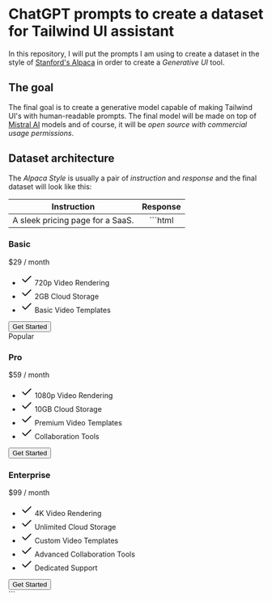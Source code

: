 # ChatGPT prompts to create a dataset for Tailwind UI assistant

In this repository, I will put the prompts I am using to create a dataset in the style of [Stanford's Alpaca](https://github.com/tatsu-lab/stanford_alpaca) in order to create a _Generative UI_ tool.

## The goal

The final goal is to create a generative model capable of making Tailwind UI's with human-readable prompts. The final model will be made on top of [Mistral AI](https://mistral.ai) models and of course, it will be _open source with commercial usage permissions_.

## Dataset architecture

The _Alpaca Style_ is usually a pair of _instruction_ and _response_ and the final dataset will look like this:

| Instruction | Response |
|:---------------------------------:|:--------------------------------:|
| A sleek pricing page for a SaaS.| ```html
<section class="min-h-screen w-full py-12 bg-gradient-to-r from-gray-50 to-gray-100 dark:from-zinc-900 dark:to-zinc-800 flex items-center justify-center"><div class="container px-4 md:px-6"><div class="grid grid-cols-1 gap-6 mt-8 md:grid-cols-3 md:gap-8"><div class="flex flex-col p-6 bg-white shadow-lg rounded-lg dark:bg-zinc-850 justify-between border border-gray-300"><div><h3 class="text-2xl font-bold text-center">
            Basic
          </h3><div class="mt-4 text-center text-zinc-600 dark:text-zinc-400"><span class="text-4xl font-bold">
              $29
            </span>
            / month
          </div><ul class="mt-4 space-y-2"><li class="flex items-center"><svg xmlns="http://www.w3.org/2000/svg" width="24" height="24" viewBox="0 0 24 24" fill="none" stroke="currentColor" stroke-width="2" stroke-linecap="round" stroke-linejoin="round" class=" text-white text-xs bg-green-500 rounded-full mr-2 p-1"><polyline points="20 6 9 17 4 12"></polyline></svg>
              720p Video Rendering
            </li><li class="flex items-center"><svg xmlns="http://www.w3.org/2000/svg" width="24" height="24" viewBox="0 0 24 24" fill="none" stroke="currentColor" stroke-width="2" stroke-linecap="round" stroke-linejoin="round" class=" text-white text-xs bg-green-500 rounded-full mr-2 p-1"><polyline points="20 6 9 17 4 12"></polyline></svg>
              2GB Cloud Storage
            </li><li class="flex items-center"><svg xmlns="http://www.w3.org/2000/svg" width="24" height="24" viewBox="0 0 24 24" fill="none" stroke="currentColor" stroke-width="2" stroke-linecap="round" stroke-linejoin="round" class=" text-white text-xs bg-green-500 rounded-full mr-2 p-1"><polyline points="20 6 9 17 4 12"></polyline></svg>
              Basic Video Templates
            </li></ul></div><div class="mt-6"><button class="inline-flex items-center justify-center rounded-md text-sm font-medium ring-offset-background transition-colors focus-visible:outline-none focus-visible:ring-2 focus-visible:ring-ring focus-visible:ring-offset-2 disabled:pointer-events-none disabled:opacity-50 bg-primary text-primary-foreground hover:bg-primary/90 h-10 px-4 py-2 w-full">
            Get Started
          </button></div></div><div class="relative flex flex-col p-6 bg-white shadow-lg rounded-lg dark:bg-zinc-850 justify-between border border-purple-500"><div class="px-3 py-1 text-sm text-white bg-gradient-to-r from-pink-500 to-purple-500 rounded-full inline-block absolute top-0 left-1/2 transform -translate-x-1/2 -translate-y-1/2">
          Popular
        </div><div><h3 class="text-2xl font-bold text-center">
            Pro
          </h3><div class="mt-4 text-center text-zinc-600 dark:text-zinc-400"><span class="text-4xl font-bold">
              $59
            </span>
            / month
          </div><ul class="mt-4 space-y-2"><li class="flex items-center"><svg xmlns="http://www.w3.org/2000/svg" width="24" height="24" viewBox="0 0 24 24" fill="none" stroke="currentColor" stroke-width="2" stroke-linecap="round" stroke-linejoin="round" class=" text-white text-2xs bg-green-500 rounded-full mr-2 p-1"><polyline points="20 6 9 17 4 12"></polyline></svg>
              1080p Video Rendering
            </li><li class="flex items-center"><svg xmlns="http://www.w3.org/2000/svg" width="24" height="24" viewBox="0 0 24 24" fill="none" stroke="currentColor" stroke-width="2" stroke-linecap="round" stroke-linejoin="round" class=" text-white text-xs bg-green-500 rounded-full mr-2 p-1"><polyline points="20 6 9 17 4 12"></polyline></svg>
              10GB Cloud Storage
            </li><li class="flex items-center"><svg xmlns="http://www.w3.org/2000/svg" width="24" height="24" viewBox="0 0 24 24" fill="none" stroke="currentColor" stroke-width="2" stroke-linecap="round" stroke-linejoin="round" class=" text-white text-xs bg-green-500 rounded-full mr-2 p-1"><polyline points="20 6 9 17 4 12"></polyline></svg>
              Premium Video Templates
            </li><li class="flex items-center"><svg xmlns="http://www.w3.org/2000/svg" width="24" height="24" viewBox="0 0 24 24" fill="none" stroke="currentColor" stroke-width="2" stroke-linecap="round" stroke-linejoin="round" class=" text-white text-xs bg-green-500 rounded-full mr-2 p-1"><polyline points="20 6 9 17 4 12"></polyline></svg>
              Collaboration Tools
            </li></ul></div><div class="mt-6"><button class="inline-flex items-center justify-center rounded-md text-sm font-medium ring-offset-background transition-colors focus-visible:outline-none focus-visible:ring-2 focus-visible:ring-ring focus-visible:ring-offset-2 disabled:pointer-events-none disabled:opacity-50 bg-primary text-primary-foreground hover:bg-primary/90 h-10 px-4 py-2 w-full bg-gradient-to-r from-pink-500 to-purple-500">
            Get Started
          </button></div></div><div class="flex flex-col p-6 bg-white shadow-lg rounded-lg dark:bg-zinc-850 justify-between border border-gray-300"><div><h3 class="text-2xl font-bold text-center">
            Enterprise
          </h3><div class="mt-4 text-center text-zinc-600 dark:text-zinc-400"><span class="text-4xl font-bold">
              $99
            </span>
            / month
          </div><ul class="mt-4 space-y-2"><li class="flex items-center"><svg xmlns="http://www.w3.org/2000/svg" width="24" height="24" viewBox="0 0 24 24" fill="none" stroke="currentColor" stroke-width="2" stroke-linecap="round" stroke-linejoin="round" class=" text-white text-xs bg-green-500 rounded-full mr-2 p-1"><polyline points="20 6 9 17 4 12"></polyline></svg>
              4K Video Rendering
            </li><li class="flex items-center"><svg xmlns="http://www.w3.org/2000/svg" width="24" height="24" viewBox="0 0 24 24" fill="none" stroke="currentColor" stroke-width="2" stroke-linecap="round" stroke-linejoin="round" class=" text-white text-xs bg-green-500 rounded-full mr-2 p-1"><polyline points="20 6 9 17 4 12"></polyline></svg>
              Unlimited Cloud Storage
            </li><li class="flex items-center"><svg xmlns="http://www.w3.org/2000/svg" width="24" height="24" viewBox="0 0 24 24" fill="none" stroke="currentColor" stroke-width="2" stroke-linecap="round" stroke-linejoin="round" class=" text-white text-xs bg-green-500 rounded-full mr-2 p-1"><polyline points="20 6 9 17 4 12"></polyline></svg>
              Custom Video Templates
            </li><li class="flex items-center"><svg xmlns="http://www.w3.org/2000/svg" width="24" height="24" viewBox="0 0 24 24" fill="none" stroke="currentColor" stroke-width="2" stroke-linecap="round" stroke-linejoin="round" class=" text-white text-xs bg-green-500 rounded-full mr-2 p-1"><polyline points="20 6 9 17 4 12"></polyline></svg>
              Advanced Collaboration Tools
            </li><li class="flex items-center"><svg xmlns="http://www.w3.org/2000/svg" width="24" height="24" viewBox="0 0 24 24" fill="none" stroke="currentColor" stroke-width="2" stroke-linecap="round" stroke-linejoin="round" class=" text-white text-xs bg-green-500 rounded-full mr-2 p-1"><polyline points="20 6 9 17 4 12"></polyline></svg>
              Dedicated Support
            </li></ul></div><div class="mt-6"><button class="inline-flex items-center justify-center rounded-md text-sm font-medium ring-offset-background transition-colors focus-visible:outline-none focus-visible:ring-2 focus-visible:ring-ring focus-visible:ring-offset-2 disabled:pointer-events-none disabled:opacity-50 bg-primary text-primary-foreground hover:bg-primary/90 h-10 px-4 py-2 w-full">
            Get Started
          </button></div></div></div></div></section>
```